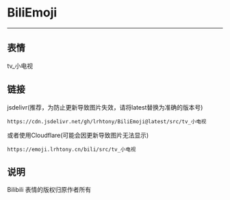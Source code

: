 # BiliEmoji
---
## 表情
tv_小电视
## 链接
jsdelivr(推荐，为防止更新导致图片失效，请将latest替换为准确的版本号)
```
https://cdn.jsdelivr.net/gh/lrhtony/BiliEmoji@latest/src/tv_小电视
```
或者使用Cloudflare(可能会因更新导致图片无法显示)
```
https://emoji.lrhtony.cn/bili/src/tv_小电视
```
## 说明
Bilibili 表情的版权归原作者所有
